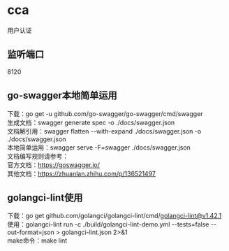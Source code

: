 # cca

用户认证

## 监听端口

8120

## go-swagger本地简单运用

下载：go get -u github.com/go-swagger/go-swagger/cmd/swagger  
生成文档：swagger generate spec -o ./docs/swagger.json  
文档解引用：swagger flatten --with-expand ./docs/swagger.json -o ./docs/swagger.json  
本地简单运用：swagger serve -F=swagger ./docs/swagger.json  
文档编写规则请参考：  
官方文档：https://goswagger.io/  
其他文档：https://zhuanlan.zhihu.com/p/136521497

## golangci-lint使用

下载：go get github.com/golangci/golangci-lint/cmd/golangci-lint@v1.42.1  
使用：golangci-lint run -c ./build/golangci-lint-demo.yml --tests=false --out-format=json  > golangci-lint.json 2>&1  
make命令：make lint